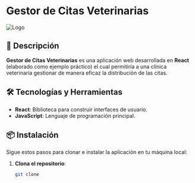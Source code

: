 
# Gestor de Citas Veterinarias

![Logo](https://img.shields.io/badge/React-61DAFB?style=for-the-badge&logo=react&logoColor=black)

## 🐾 Descripción

**Gestor de Citas Veterinarias** es una aplicación web desarrollada en **React** (elaborado como ejemplo práctico) el cual permitiría a una clínica veterinaria gestionar de manera eficaz la distribución de las citas.

## 🛠 Tecnologías y Herramientas

- **React**: Biblioteca para construir interfaces de usuario.
- **JavaScript**: Lenguaje de programación principal.

## 📦 Instalación

Sigue estos pasos para clonar e instalar la aplicación en tu máquina local:

1. **Clona el repositorio**:

   ```bash
   git clone 
